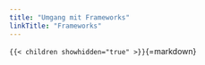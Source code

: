 ```yaml
---
title: "Umgang mit Frameworks"
linkTitle: "Frameworks"
---
```



`{{< children showhidden="true" >}}`{=markdown}
